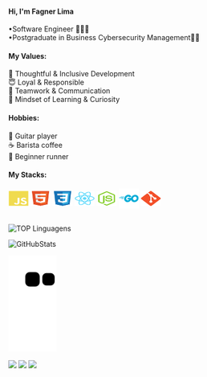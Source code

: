 #### Hi, I'm Fagner Lima

•Software Engineer 🧑🏻‍💻<br>
•Postgraduate in Business Cybersecurity Management👤🔐<br>
<!-- 
<img src="https://github.com/demartini/demartini/blob/master/code.gif" width="15%"> -->

#### My Values:

🧠 Thoughtful & Inclusive Development <br/>
😇 Loyal & Responsible<br>
💬 Teamwork & Communication <br/>
🔮 Mindset of Learning & Curiosity

#### Hobbies: 

🎸 Guitar player <br/> 
☕ Barista coffee <br/>
🏃 Beginner runner 

#### My Stacks:


<div>
  <img align="center" alt="Nagref-Js" height="30" width="40" src="https://raw.githubusercontent.com/devicons/devicon/master/icons/javascript/javascript-plain.svg">
  <img align="center" alt="Nagref-HTML" height="30" width="40" src="https://raw.githubusercontent.com/devicons/devicon/master/icons/html5/html5-original.svg">
  <img align="center" alt="Nagref-CSS" height="30" width="40" src="https://raw.githubusercontent.com/devicons/devicon/master/icons/css3/css3-original.svg">
  <img align="center" alt="Nagref-React" height="30" width="40" src="https://raw.githubusercontent.com/devicons/devicon/master/icons/react/react-original.svg">
  <img align="center" alt="Nagref-NodeJS" height="30" width="40" src="https://github.com/devicons/devicon/blob/master/icons/nodejs/nodejs-original.svg">
  <img align="center" alt="Nagref-Golang" height="40" width="40" src="https://github.com/devicons/devicon/blob/master/icons/go/go-original-wordmark.svg">
  <img align="center" alt="Nagref-Git" height="30" width="40" src="https://github.com/devicons/devicon/blob/master/icons/git/git-original.svg">
</div><br/>
<div>
  
 ![TOP Linguagens](https://github-readme-stats.vercel.app/api/top-langs/?username=Nagref&layout=compact&theme=omni)
 
 ![GitHubStats](https://github-readme-stats.vercel.app/api?username=Nagref&show_icons=true&include_all_commits=true&line_height=20&hide_border=true&theme=omni)

</div>

 ![Snake animation](https://github.com/Nagref/Nagref/blob/output/github-contribution-grid-snake.svg)
 
 <a href="https://instagram.com/fagnerrlima" target="_blank"><img src="https://img.shields.io/badge/-Instagram-%23E4405F?style=for-the-badge&logo=instagram&logoColor=white" target="_blank"></a>
 <a href="https://www.linkedin.com/in/fagnerrlima" target="_blank"><img src="https://img.shields.io/badge/-LinkedIn-%230077B5?style=for-the-badge&logo=linkedin&logoColor=white" target="_blank"></a> 
 <a href="https://open.spotify.com/user/1282634307" target="_blank"><img src="https://img.shields.io/badge/Spotify-1ED760?&style=for-the-badge&logo=spotify&logoColor=white" target="_blank"></a> 

